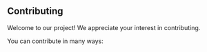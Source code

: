 ## Contributing

Welcome to our project! We appreciate your interest in contributing.

You can contribute in many ways:





